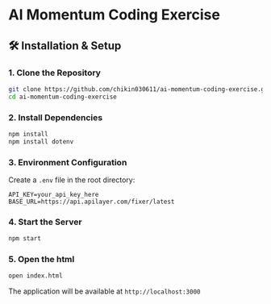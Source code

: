 # AI Momentum Coding Exercise

## 🛠️ Installation & Setup

### 1. Clone the Repository
```bash
git clone https://github.com/chikin030611/ai-momentum-coding-exercise.git
cd ai-momentum-coding-exercise
```

### 2. Install Dependencies
```bash
npm install
npm install dotenv
```

### 3. Environment Configuration
Create a `.env` file in the root directory:
```env
API_KEY=your_api_key_here
BASE_URL=https://api.apilayer.com/fixer/latest
```

### 4. Start the Server
```bash
npm start
```

### 5. Open the html
```bash
open index.html
```


The application will be available at `http://localhost:3000`
